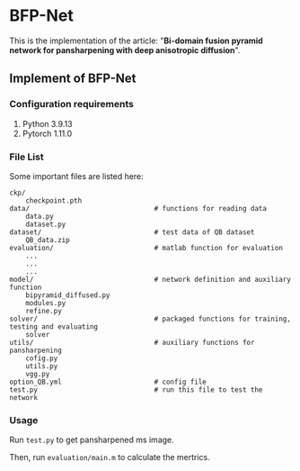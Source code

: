 # BFP-Net
This is the implementation of the article: "**Bi-domain fusion pyramid network for pansharpening with deep anisotropic diffusion**".

## Implement of BFP-Net

### Configuration requirements 

1. Python  3.9.13
2. Pytorch 1.11.0

### File List
Some important files are listed here:
```
ckp/
    checkpoint.pth
data/                               # functions for reading data
    data.py
    dataset.py
dataset/                            # test data of QB dataset
    QB_data.zip
evaluation/                         # matlab function for evaluation
    ...
    ...
    ...
model/                              # network definition and auxiliary function
    bipyramid_diffused.py
    modules.py
    refine.py
solver/                             # packaged functions for training, testing and evaluating
    solver
utils/                              # auxiliary functions for pansharpening
    cofig.py
    utils.py
    vgg.py
option_QB.yml                       # config file
test.py                             # run this file to test the network
```

### Usage
Run  ``test.py`` to get pansharpened ms image.

Then, run ``evaluation/main.m`` to calculate the mertrics.
